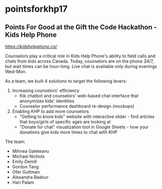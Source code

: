# pointsforkhp17
## Points For Good at the Gift the Code Hackathon - Kids Help Phone
*https://kidshelpphone.ca/*

Counselors play a critical role in Kids Help Phone's ability to field calls and chats from kids across Canada. Today, counselors are on the phone 24/7, but wait times can be hour-long. Live chat is available only during evenings Wed-Mon.

As a team, we built 4 solutions to target the following levers:
1. Increasing counselors' efficiency
    - Kik chatbot and counselors' web-based chat interface that anonymizes kids' identities
    - Counselor performance dashboard re-design (mockups)
2. Enabling KHP to add more counselors
    - "Getting to know kids" website with interactive slider - find articles that boys/girls of specific ages are looking at
    - "Donate for chat" visualization tool in Google Sheets - how your donations give kids more times to chat with KHP

The team:
* Mihnea Galeteanu
* Michael Nichols
* Emily Demill
* Gordon Tang
* Ofer Guttman
* Alexandra Badour
* Hari Palani
